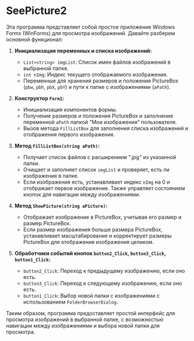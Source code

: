 # SeePicture2
Эта программа представляет собой простое приложение Windows Forms (WinForms) для просмотра изображений. Давайте разберем основной функционал:

1. **Инициализация переменных и списка изображений:**
   - `List<string> imgList`: Список имен файлов изображений в выбранной папке.
   - `int nImg`: Индекс текущего отображаемого изображения.
   - Переменные для хранения размеров и положения PictureBox (`pbw`, `pbh`, `pbX`, `pbY`) и пути к папке с изображениями (`aPath`).

2. **Конструктор `Form1`:**
   - Инициализация компонентов формы.
   - Получение размеров и положения PictureBox и заполнение переменной `aPath` папкой "Мои изображения" пользователя.
   - Вызов метода `FillListBox` для заполнения списка изображений и отображения первого изображения.

3. **Метод `FillListBox(string aPath)`:**
   - Получает список файлов с расширением ".jpg" из указанной папки.
   - Очищает и заполняет список `imgList` и проверяет, есть ли изображения в папке.
   - Если изображения есть, устанавливает индекс `nImg` на 0 и отображает первое изображение. Также управляет состоянием кнопок для навигации между изображениями.

4. **Метод `ShowPicture(string aPicture)`:**
   - Отображает изображение в PictureBox, учитывая его размер и размер PictureBox.
   - Если размер изображения больше размера PictureBox, устанавливает масштабирование и корректирует размеры PictureBox для отображения изображения целиком.

5. **Обработчики событий кнопок `button2_Click`, `button3_Click`, `button1_Click`:**
   - `button2_Click`: Переход к предыдущему изображению, если оно есть.
   - `button3_Click`: Переход к следующему изображению, если оно есть.
   - `button1_Click`: Выбор новой папки с изображениями с использованием `FolderBrowserDialog`.

Таким образом, программа предоставляет простой интерфейс для просмотра изображений в выбранной папке, с возможностью навигации между изображениями и выбора новой папки для просмотра.
